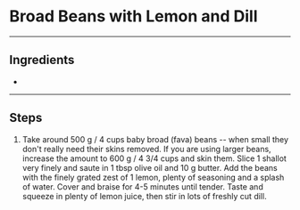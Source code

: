 # Broad Beans with Lemon and Dill

---

## Ingredients

* 

---

## Steps

1.  Take around 500 g / 4 cups baby broad (fava) beans -- when small they don't really need their skins removed. If you are using larger beans, increase the amount to 600 g / 4 3/4 cups and skin them. Slice 1 shallot very finely and saute in 1 tbsp olive oil and 10 g butter. Add the beans with the finely grated zest of 1 lemon, plenty of seasoning and a splash of water. Cover and braise for 4-5 minutes until tender. Taste and squeeze in plenty of lemon juice, then stir in lots of freshly cut dill.